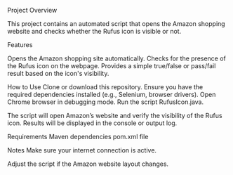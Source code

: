 
Project Overview

This project contains an automated script that opens the Amazon shopping website and checks whether the Rufus icon is visible or not.


Features

Opens the Amazon shopping site automatically.
Checks for the presence of the Rufus icon on the webpage.
Provides a simple true/false or pass/fail result based on the icon's visibility.


How to Use
Clone or download this repository.
Ensure you have the required dependencies installed (e.g., Selenium, browser drivers).
Open Chrome browser in debugging mode.
Run the script RufusIcon.java.

The script will open Amazon’s website and verify the visibility of the Rufus icon.
Results will be displayed in the console or output log.

Requirements
Maven dependencies pom.xml file

Notes
Make sure your internet connection is active.

Adjust the script if the Amazon website layout changes.
